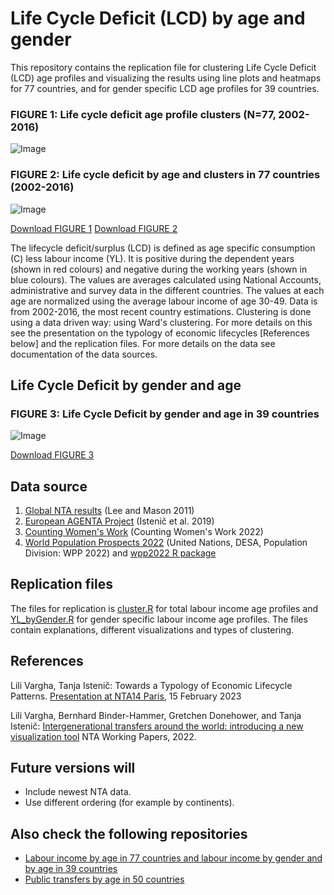 # Life Cycle Deficit (LCD) by age and gender

This repository contains the replication file for clustering Life Cycle Deficit (LCD) age profiles and visualizing the results using line plots and heatmaps for 77 countries, and for gender specific LCD age profiles for 39 countries.

### FIGURE 1: Life cycle deficit age profile clusters (N=77, 2002-2016)
![Image](https://user-images.githubusercontent.com/68189671/218335143-b0374c7c-f5ca-4f89-b024-d082f8c43f54.jpg)
### FIGURE 2: Life cycle deficit by age and clusters in 77 countries (2002-2016)
![Image](https://user-images.githubusercontent.com/68189671/218335529-b7b89352-2352-4b30-a787-9a2b78f4f5c4.jpg)

[Download FIGURE 1](https://github.com/LiliVargha/Public-Transfers_TG/blob/main/ClusterTG.jpg)
[Download FIGURE 2](https://github.com/LiliVargha/Public-Transfers_TG/blob/main/ClusterTGtiles.jpg)

The lifecycle deficit/surplus (LCD) is defined as age specific consumption (C) less labour income (YL). It is positive during the dependent years (shown in red colours) and negative during the working years (shown in blue colours). The values are averages calculated using  National Accounts, administrative and survey data in the different countries. The values at each age are normalized using the average labour income of age 30-49. Data is from 2002-2016, the most recent country estimations. Clustering is done using a data driven way: using Ward's clustering. For more details on this see the presentation on the typology of economic lifecycles [References below] and the replication files. For more details on the data see documentation of the data sources.

## Life Cycle Deficit by gender and age

### FIGURE 3: Life Cycle Deficit by gender and age in 39 countries

![Image](https://user-images.githubusercontent.com/68189671/218336215-a4aaf882-9e26-412e-b849-ff477f3f9505.jpg)

[Download FIGURE 3](https://github.com/LiliVargha/Public-Transfers_TG/blob/main/VizTG.jpg)

## Data source
1. [Global NTA results](https://www.ntaccounts.org/web/nta/show/Browse%20database) (Lee and Mason 2011)
2. [European AGENTA Project](http://dataexplorer.wittgensteincentre.org/nta/) (Istenič et al. 2019)
3. [Counting Women's Work](https://www.countingwomenswork.org/data) (Counting Women's Work 2022)
4. [World Population Prospects 2022](https://population.un.org/wpp/) (United Nations, DESA, Population Division: WPP 2022) and [wpp2022 R package](https://github.com/PPgp/wpp2022)

## Replication files
The files for replication is [cluster.R](https://github.com/LiliVargha/Labour-Income_YL/blob/main/cluster.R) for total labour income age profiles and [YL_byGender.R](https://github.com/LiliVargha/Labour-Income_YL/blob/main/YL_byGender.R) for gender specific labour income age profiles. The files contain explanations, different visualizations and types of clustering.

## References
Lili Vargha, Tanja Istenič: Towards a Typology of Economic Lifecycle Patterns. [Presentation at NTA14 Paris](https://ntaccounts.org/web/nta/show/Documents/Meetings/NTA14%20Abstracts), 15 February 2023

Lili Vargha, Bernhard Binder-Hammer, Gretchen Donehower, and Tanja Istenič: [Intergenerational transfers around the world: introducing a new visualization tool](https://www.ntaccounts.org/web/nta/show/Working%20Papers) NTA Working Papers, 2022. 

## Future versions will
- Include newest NTA data.
- Use different ordering (for example by continents).

## Also check the following repositories
- [Labour income by age in 77 countries and labour income by gender and by age in 39 countries](https://github.com/LiliVargha/Labour-Income_YL)
- [Public transfers by age in 50 countries](https://github.com/LiliVargha/Public-Transfers_TG)
